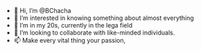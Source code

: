 - 👋 Hi, I’m @BChacha
- 👀 I’m interested in knowing something about almost everything
- 🌱 I’m in my 20s, currently in the lega field
- 💞️ I’m looking to collaborate with like-minded individuals.
- 📫 Make every vital thing your passion,

<!---
BChacha01/BChacha01 is a ✨ special ✨ repository because its `README.md` (this file) appears on your GitHub profile.
You can click the Preview link to take a look at your changes.
--->
